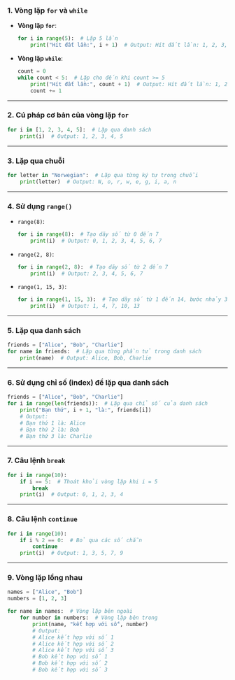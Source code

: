 ### 1. **Vòng lặp `for` và `while`**
- **Vòng lặp `for`**:
  ```python
  for i in range(5):  # Lặp 5 lần
      print("Hít đất lần:", i + 1)  # Output: Hít đất lần: 1, 2, 3, 4, 5
  ```

- **Vòng lặp `while`**:
  ```python
  count = 0
  while count < 5:  # Lặp cho đến khi count >= 5
      print("Hít đất lần:", count + 1)  # Output: Hít đất lần: 1, 2, 3, 4, 5
      count += 1
  ```

---

### 2. **Cú pháp cơ bản của vòng lặp `for`**
```python
for i in [1, 2, 3, 4, 5]:  # Lặp qua danh sách
    print(i)  # Output: 1, 2, 3, 4, 5
```

---

### 3. **Lặp qua chuỗi**
```python
for letter in "Norwegian":  # Lặp qua từng ký tự trong chuỗi
    print(letter)  # Output: N, o, r, w, e, g, i, a, n
```

---

### 4. **Sử dụng `range()`**
- `range(8)`:
  ```python
  for i in range(8):  # Tạo dãy số từ 0 đến 7
      print(i)  # Output: 0, 1, 2, 3, 4, 5, 6, 7
  ```
- `range(2, 8)`:
  ```python
  for i in range(2, 8):  # Tạo dãy số từ 2 đến 7
      print(i)  # Output: 2, 3, 4, 5, 6, 7
  ```
- `range(1, 15, 3)`:
  ```python
  for i in range(1, 15, 3):  # Tạo dãy số từ 1 đến 14, bước nhảy 3
      print(i)  # Output: 1, 4, 7, 10, 13
  ```

---

### 5. **Lặp qua danh sách**
```python
friends = ["Alice", "Bob", "Charlie"]
for name in friends:  # Lặp qua từng phần tử trong danh sách
    print(name)  # Output: Alice, Bob, Charlie
```

---

### 6. **Sử dụng chỉ số (index) để lặp qua danh sách**
```python
friends = ["Alice", "Bob", "Charlie"]
for i in range(len(friends)):  # Lặp qua chỉ số của danh sách
    print("Bạn thứ", i + 1, "là:", friends[i])  
    # Output: 
    # Bạn thứ 1 là: Alice
    # Bạn thứ 2 là: Bob
    # Bạn thứ 3 là: Charlie
```

---

### 7. **Câu lệnh `break`**
```python
for i in range(10):
    if i == 5:  # Thoát khỏi vòng lặp khi i = 5
        break
    print(i)  # Output: 0, 1, 2, 3, 4
```

---

### 8. **Câu lệnh `continue`**
```python
for i in range(10):
    if i % 2 == 0:  # Bỏ qua các số chẵn
        continue
    print(i)  # Output: 1, 3, 5, 7, 9
```

---

### 9. **Vòng lặp lồng nhau**
```python
names = ["Alice", "Bob"]
numbers = [1, 2, 3]

for name in names:  # Vòng lặp bên ngoài
    for number in numbers:  # Vòng lặp bên trong
        print(name, "kết hợp với số", number)  
        # Output:
        # Alice kết hợp với số 1
        # Alice kết hợp với số 2
        # Alice kết hợp với số 3
        # Bob kết hợp với số 1
        # Bob kết hợp với số 2
        # Bob kết hợp với số 3
```

